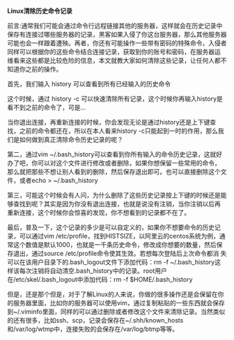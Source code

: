 **Linux清除历史命令记录**

前言:通常我们可能会通过命令行远程链接其他的服务器，这样就会在历史记录中保存有连接过哪些服务器的记录，黑客如果入侵了你这台服务器，那么其他服务器
可能也会一样跟着遭殃。再者，你还有可能操作一些带有密码的特殊命令，入侵者同样可以根据你的这些命令结合连接记录，获取到你的账号和密码，在服务器运
维看来这些都是比较危险的信息，本文就教大家如何清除这些记录，让任何人都不知道你之前的操作。

首先，我们输入 history 可以查看到所有已经输入的历史命令

这个时候，通过 history -c 可以快速清除所有记录，这个时候你再输入history是看不到之前的命令了，可是...

当你退出连接，再重新连接的时候，你会发现无论是通过history还是上下键查找，之前的命令都还在，所以在本人看来history -c只能起到一时的作用，那么我
们是如何做到真正清除命令历史记录的呢？

第二，通过vim ~/.bash_history可以查看到你所有输入的命令历史记录，这就好办了吧，你可以对这个文件进行修改或者删除，如果你想保留一些常用的命令，
那么就把那些不想让别人看到的删除，然后保存退出即可。也可以直接删除这个文件，或者echo > ~/.bash_history

第三，可能这个时候会有人问，为什么删除了这些历史记录按上下键的时候还是能够查找到呢？其实是因为你没有退出连接，也就是说没有注销，当你注销以后再
重新连接，这个时候你会惊喜的发现，你不想看到的记录都不在了。

最后，普及一下，这个记录的多少是可以自定义的，如果你不想要命令的历史记录，可以通过vim /etc/profile，找到HISTSIZE，以阿里云的centos系统为例，通
常这个数值是默认1000，也就是一千条历史命令，修改成你想要的数量，然后保存退出，通过source /etc/profile命令使其生效。若想每次登陆后上次命令都消
失可以在该用户目录下的.bash_logout文件下添加代码：rm -f  ~/.bash_history这样该每次注销将自动清空.bash_history中的记录。root用户
在/etc/skel/.bash_logout中添加代码：rm -f $HOME/.bash_history

但是，还是那个但是，对于了解Linux的人来说，你做的很多操作还是会保留在你的服务器里面，比如你的服务器可以使用vim，通过复制粘贴的一些东西就会保存
到~/.viminfo里面，同样的可以通过删除或者修改这个文件来清除记录。当然类似的还有很多，比如ssh、scp，记录会保存在~/.shh/known_hosts
和/var/log/wtmp中，连接失败的会保存在/var/log/btmp等等。
